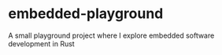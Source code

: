 # embedded-playground
A small playground project where I explore embedded software development in Rust
